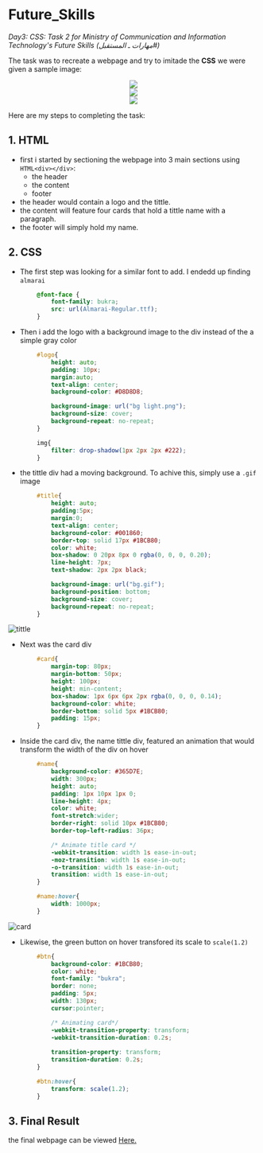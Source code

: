 # Future_Skills
_Day3: CSS: Task 2 for Ministry of Communication and Information Technology's Future Skills (مهارات ـ المستقبل#)_

The task was to recreate a webpage and try to imitade the **CSS** we were given a sample image:

<p align="center">
  <img src="https://user-images.githubusercontent.com/71409736/182144230-9291a7bc-44a7-43bd-84c5-0776a09b32ac.jpeg" />
  <br>
  <img src="https://user-images.githubusercontent.com/71409736/182144245-ad2aabf7-dd4f-4246-b075-f715c8bc08e8.jpeg" />
  <br>
  <img src="https://user-images.githubusercontent.com/71409736/182144257-49764c8e-d567-415e-a27a-8086d4592371.jpeg" />
</p>

Here are my steps to completing the task:
## 1. HTML
- first i started by sectioning the webpage into 3 main sections using `HTML<div></div>`:
  - the header
  - the content
  - footer
- the header would contain a logo and the tittle.
- the content will feature four cards that hold a tittle name with a paragraph.
- the footer will simply hold my name.
## 2. CSS
- The first step was looking for a similar font to add. I endedd up finding `almarai`
```CSS
        @font-face {
            font-family: bukra;
            src: url(Almarai-Regular.ttf);
        }
```
- Then i add the logo with a background image to the div instead of the a simple gray color
```CSS
        #logo{
            height: auto;
            padding: 10px;
            margin:auto;
            text-align: center;
            background-color: #D8D8D8;

            background-image: url("bg light.png");
            background-size: cover;
            background-repeat: no-repeat;
        }

        img{
            filter: drop-shadow(1px 2px 2px #222);
        }
```
- the tittle div had a moving background. To achive this, simply use a `.gif` image
```CSS
        #title{
            height: auto;
            padding:5px;
            margin:0;
            text-align: center;
            background-color: #001860;
            border-top: solid 17px #1BCB80;
            color: white;
            box-shadow: 0 20px 8px 0 rgba(0, 0, 0, 0.20);
            line-height: 7px;
            text-shadow: 2px 2px black;

            background-image: url("bg.gif");
            background-position: bottom;
            background-size: cover;
            background-repeat: no-repeat;
        }
```
![tittle](https://user-images.githubusercontent.com/71409736/182146353-ac918693-db8c-4877-85c4-6067f5601257.gif)

- Next was the card div 
```CSS
        #card{
            margin-top: 80px;
            margin-bottom: 50px;
            height: 100px;
            height: min-content;
            box-shadow: 1px 6px 6px 2px rgba(0, 0, 0, 0.14);
            background-color: white;
            border-bottom: solid 5px #1BCB80;
            padding: 15px;
        }
```
- Inside the card div, the name tittle div, featured an animation that would transform the width of the div on hover
```css
        #name{
            background-color: #365D7E;
            width: 300px;
            height: auto;
            padding: 1px 10px 1px 0;
            line-height: 4px;
            color: white;
            font-stretch:wider;
            border-right: solid 10px #1BCB80;
            border-top-left-radius: 36px;

            /* Animate title card */
            -webkit-transition: width 1s ease-in-out;
            -moz-transition: width 1s ease-in-out;
            -o-transition: width 1s ease-in-out;
            transition: width 1s ease-in-out;
        }

        #name:hover{
            width: 1000px;
        }
```

![card](https://user-images.githubusercontent.com/71409736/182146993-fe212f91-b14c-4a27-b5d7-144cee2642b7.gif)

- Likewise, the green button on hover transfored its scale to `scale(1.2)`
```css
        #btn{
            background-color: #1BCB80;
            color: white;
            font-family: "bukra";
            border: none;
            padding: 5px;
            width: 130px;
            cursor:pointer;

            /* Animating card*/
            -webkit-transition-property: transform;
            -webkit-transition-duration: 0.2s;
            
            transition-property: transform;
            transition-duration: 0.2s;
        }

        #btn:hover{
            transform: scale(1.2);
        }
```
## 3. Final Result
the final webpage can be viewed <a href="https://future-skills-day2-task-nooralsharif.netlify.app/" target="_blank">Here.</a>
